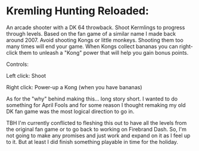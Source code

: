 # Kremling Hunting Reloaded:
An arcade shooter with a DK 64 throwback. Shoot Kermlings to progress through levels. Based on the fan game of a similar name I made back around 2007. Avoid shooting Kongs or little monkeys. Shooting them too many times will end your game. When Kongs collect bananas you can right-click them to unleash a "Kong" power that will help you gain bonus points.

Controls: 

Left click: Shoot

Right click: Power-up a Kong (when you have bananas)

As for the "why" behind making this... long story short. I wanted to do something for April Fools and for some reason I thought remaking my old DK fan game was the most logical direction to go in.

TBH I'm currently conflicted to fleshing this out to have all the levels from the original fan game or to go back to working on Firebrand Dash. So, I'm not going to make any promises and just work and expand on it as I feel up to it. But at least I did finish something playable in time for the holiday.
